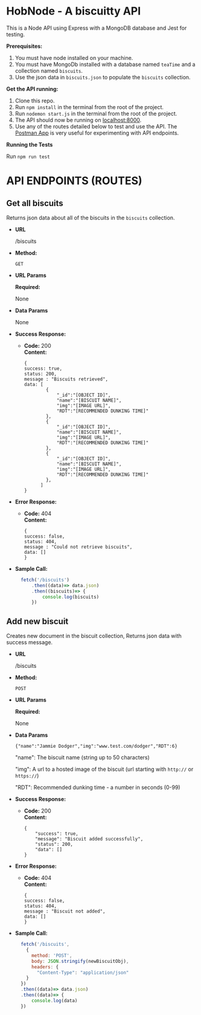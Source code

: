 # HobNode - A biscuitty API

This is a Node API using Express with a MongoDB database and Jest for testing.

**Prerequisites:**

1. You must have node installed on your machine.
2. You must have MongoDb installed with a database named `teaTime` and a collection named `biscuits`.
3. Use the json data in `biscuits.json` to populate the `biscuits` collection.

**Get the API running:**

1. Clone this repo.
2. Run `npm install` in the terminal from the root of the project.
3. Run `nodemon start.js` in the terminal from the root of the project.
4. The API should now be running on [localhost:8000]('[http://localhost:8000/biscuits](http://localhost:8000/biscuits)').
5. Use any of the routes detailed below to test and use the API. The [Postman App]('[https://www.getpostman.com/](https://www.getpostman.com/)') is very useful for experimenting with API endpoints.

**Running the Tests**

Run `npm run test`

# API ENDPOINTS (ROUTES)

**Get all biscuits**
----
  Returns json data about all of the biscuits in the `biscuits` collection.

* **URL**

  /biscuits

* **Method:**

  `GET`
  
*  **URL Params**

   **Required:**
 
	  None

* **Data Params**

  None

* **Success Response:**

  * **Code:** 200 <br />
    **Content:** 
    ```
    { 
    success: true,
    status: 200,
    message : "Biscuits retrieved",
    data: [
		    {
			    "_id":"[OBJECT ID]",
			    "name":"[BISCUIT NAME]",
			    "img":"[IMAGE URL]",
			    "RDT":"[RECOMMENDED DUNKING TIME]" 
		    },
		    {
			    "_id":"[OBJECT ID]",
			    "name":"[BISCUIT NAME]",
			    "img":"[IMAGE URL]",
			    "RDT":"[RECOMMENDED DUNKING TIME]" 
		    },
		    {
			    "_id":"[OBJECT ID]",
			    "name":"[BISCUIT NAME]",
			    "img":"[IMAGE URL]",
			    "RDT":"[RECOMMENDED DUNKING TIME]" 
		    },
		  ] 
    }
    ```
 
* **Error Response:**

  * **Code:** 404  <br />
    **Content:** 
    ```
    { 
    success: false,
    status: 404,
    message : "Could not retrieve biscuits",
    data: [] 
    }
    ```

* **Sample Call:**

  ```javascript
    fetch('/biscuits')
	    .then((data)=> data.json)
	    .then((biscuits)=> {
		    console.log(biscuits)
	    })
  ```

**Add new biscuit**
----
  Creates new document in the biscuit collection, Returns json data with success message.

* **URL**

  /biscuits

* **Method:**

  `POST`
  
*  **URL Params**

   **Required:**
 
	  None

* **Data Params**

  `{"name":"Jammie Dodger","img":"www.test.com/dodger","RDT":6}`
  
  "name": The biscuit name (string up to 50 characters)
  
  "img": A url to a hosted image of the biscuit (url starting with `http://` or `https://`)
  
  "RDT": Recommended dunking time - a number in seconds (0-99)

* **Success Response:**

  * **Code:** 200 <br />
    **Content:** 
    ```
    {
        "success": true,
        "message": "Biscuit added successfully",
        "status": 200,
        "data": []
    }
    ```
 
* **Error Response:**

  * **Code:** 404  <br />
    **Content:** 
    ```
    { 
    success: false,
    status: 404,
    message : "Biscuit not added",
    data: [] 
    }
    ```

* **Sample Call:**

  ```javascript
    fetch('/biscuits', 
      {
        method: 'POST',
        body: JSON.stringify(newBiscuitObj),
        headers: {
          "Content-Type": "application/json"
      }
    })
    .then((data)=> data.json)
    .then((data)=> {
        console.log(data)
    })
  ```
